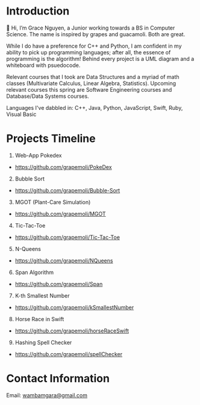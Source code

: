 # Introduction
👋 Hi, I’m Grace Nguyen, a Junior working towards a BS in Computer Science. The name is inspired by grapes and guacamoli. Both are great.

While I do have a preference for C++ and Python, I am confident in my ability to pick up programming languages; after all, the essence of programming is the algorithm! Behind every project is a UML diagram and a whiteboard with psuedocode.

Relevant courses that I took are Data Structures and a myriad of math classes (Multivariate Calculus, Linear Algebra, Statistics). Upcoming relevant courses this spring are Software Engineering courses and Database/Data Systems courses.

Languages I've dabbled in: C++, Java, Python, JavaScript, Swift, Ruby, Visual Basic


# Projects Timeline
1. Web-App Pokedex 
  - https://github.com/grapemoli/PokeDex
2. Bubble Sort
  - https://github.com/grapemoli/Bubble-Sort
3. MGOT (Plant-Care Simulation) 
  - https://github.com/grapemoli/MGOT
4. Tic-Tac-Toe 
  - https://github.com/grapemoli/Tic-Tac-Toe
5. N-Queens
- https://github.com/grapemoli/NQueens
6. Span Algorithm 
- https://github.com/grapemoli/Span
7. K-th Smallest Number
- https://github.com/grapemoli/kSmallestNumber
8. Horse Race in Swift
- https://github.com/grapemoli/horseRaceSwift
9. Hashing Spell Checker
- https://github.com/grapemoli/spellChecker

# Contact Information
Email: wambamgara@gmail.com
